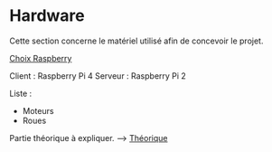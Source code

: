 # Hardware
Cette section concerne le matériel utilisé afin de concevoir le projet. 

[Choix Raspberry](Hardware/Choix%20Raspberry.md)

Client : Raspberry Pi 4 
Serveur : Raspberry Pi 2 



Liste : 
- Moteurs 
- Roues 

Partie théorique à expliquer. --> [Théorique](Hardware/Théorique.md) 


